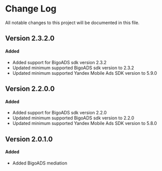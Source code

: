# Change Log
All notable changes to this project will be documented in this file.

## Version 2.3.2.0

#### Added
* Added support for BigoADS sdk version 2.3.2
* Updated minimum supported BigoADS sdk version to 2.3.2
* Updated minimum supported Yandex Mobile Ads SDK version to 5.9.0

## Version 2.2.0.0

#### Added
* Added support for BigoADS sdk version 2.2.0
* Updated minimum supported BigoADS sdk version to 2.2.0
* Updated minimum supported Yandex Mobile Ads SDK version to 5.8.0

## Version 2.0.1.0

#### Added
* Added BigoADS mediation
